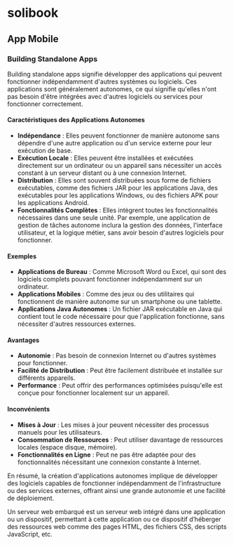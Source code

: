 # solibook

## App Mobile

### Building Standalone Apps

Building standalone apps signifie développer des applications qui peuvent fonctionner indépendamment d'autres systèmes ou logiciels. Ces applications sont généralement autonomes, ce qui signifie qu'elles n'ont pas besoin d'être intégrées avec d'autres logiciels ou services pour fonctionner correctement.

#### Caractéristiques des Applications Autonomes

- **Indépendance** : Elles peuvent fonctionner de manière autonome sans dépendre d'une autre application ou d'un service externe pour leur exécution de base.
- **Exécution Locale** : Elles peuvent être installées et exécutées directement sur un ordinateur ou un appareil sans nécessiter un accès constant à un serveur distant ou à une connexion Internet.
- **Distribution** : Elles sont souvent distribuées sous forme de fichiers exécutables, comme des fichiers JAR pour les applications Java, des exécutables pour les applications Windows, ou des fichiers APK pour les applications Android.
- **Fonctionnalités Complètes** : Elles intègrent toutes les fonctionnalités nécessaires dans une seule unité. Par exemple, une application de gestion de tâches autonome inclura la gestion des données, l'interface utilisateur, et la logique métier, sans avoir besoin d'autres logiciels pour fonctionner.

#### Exemples

- **Applications de Bureau** : Comme Microsoft Word ou Excel, qui sont des logiciels complets pouvant fonctionner indépendamment sur un ordinateur.
- **Applications Mobiles** : Comme des jeux ou des utilitaires qui fonctionnent de manière autonome sur un smartphone ou une tablette.
- **Applications Java Autonomes** : Un fichier JAR exécutable en Java qui contient tout le code nécessaire pour que l'application fonctionne, sans nécessiter d'autres ressources externes.

#### Avantages

- **Autonomie** : Pas besoin de connexion Internet ou d'autres systèmes pour fonctionner.
- **Facilité de Distribution** : Peut être facilement distribuée et installée sur différents appareils.
- **Performance** : Peut offrir des performances optimisées puisqu'elle est conçue pour fonctionner localement sur un appareil.

#### Inconvénients

- **Mises à Jour** : Les mises à jour peuvent nécessiter des processus manuels pour les utilisateurs.
- **Consommation de Ressources** : Peut utiliser davantage de ressources locales (espace disque, mémoire).
- **Fonctionnalités en Ligne** : Peut ne pas être adaptée pour des fonctionnalités nécessitant une connexion constante à Internet.

En résumé, la création d'applications autonomes implique de développer des logiciels capables de fonctionner indépendamment de l'infrastructure ou des services externes, offrant ainsi une grande autonomie et une facilité de déploiement.


Un serveur web embarqué est un serveur web intégré dans une application ou un dispositif, permettant à cette application ou ce dispositif d’héberger des ressources web comme des pages HTML, des fichiers CSS, des scripts JavaScript, etc.

